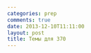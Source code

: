 ```yaml
---
categories: prep
comments: true
date: 2013-12-10T11:11:00
layout: post
title: Темы для 370
---
```



